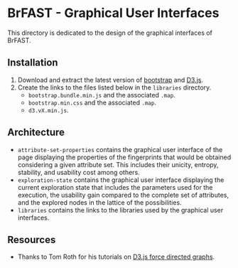 BrFAST - Graphical User Interfaces
==================================

This directory is dedicated to the design of the graphical interfaces of BrFAST.


## Installation

1. Download and extract the latest version of
   [bootstrap](https://getbootstrap.com) and [D3.js](https://d3js.org).
2. Create the links to the files listed below in the `libraries` directory.
   * `bootstrap.bundle.min.js` and the associated `.map`.
   * `bootstrap.min.css` and the associated `.map`.
   * `d3.vX.min.js`.


## Architecture

- `attribute-set-properties` contains the graphical user interface of the page
  displaying the properties of the fingerprints that would be obtained
  considering a given attribute set. This includes their unicity, entropy,
  stability, and usability cost among others.
- `exploration-state` contains the graphical user interface displaying the
  current exploration state that includes the parameters used for the
  execution, the usability gain compared to the complete set of attributes, and
  the explored nodes in the lattice of the possibilities.
- `libraries` contains the links to the libraries used by the graphical user
  interfaces.


## Resources
- Thanks to Tom Roth for his tutorials on
  [D3.js force directed graphs](https://tomroth.com.au/d3).
